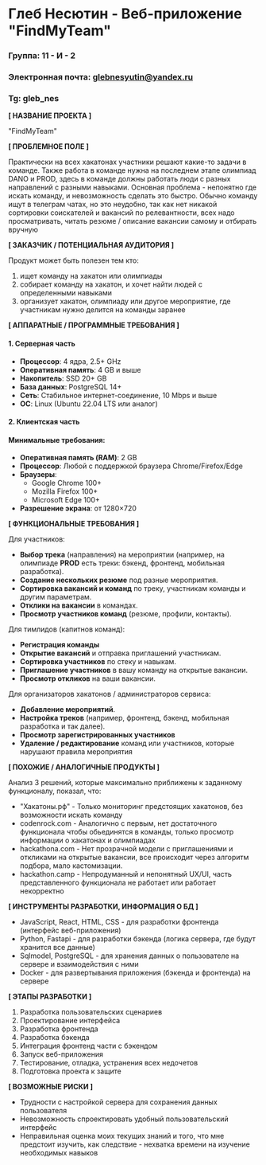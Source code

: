 # Глеб Несютин - Веб-приложение "FindMyTeam"
### Группа: 11 - И - 2
### Электронная почта: glebnesyutin@yandex.ru
### Tg: gleb_nes
**[ НАЗВАНИЕ ПРОЕКТА ]**

"FindMyTeam"

**[ ПРОБЛЕМНОЕ ПОЛЕ ]**

Практически на всех хакатонах участники решают какие-то задачи в команде. Также работа в команде нужна на последнем этапе олимпиад DANO и PROD, здесь в команде должны работать люди с разных направлений с разными навыками.
Основная проблема - непонятно где искать команду, и невозможность сделать это быстро. Обычно команду ищут в телеграм чатах, но это неудобно, так как нет никакой сортировки соискателей и вакансий по релевантности, всех надо просматривать, читать резюме / описание вакансии самому и отбирать вручную

**[ ЗАКАЗЧИК / ПОТЕНЦИАЛЬНАЯ АУДИТОРИЯ ]**

Продукт может быть полезен тем кто:
1) ищет команду на хакатон или олимпиады
2) собирает команду на хакатон, и хочет найти людей с определенными навыками
3) организует хакатон, олимпиаду или другое мероприятие, где участникам нужно делится на команды заранее
  
**[ АППАРАТНЫЕ / ПРОГРАММНЫЕ ТРЕБОВАНИЯ ]** 

#### 1. Серверная часть

- **Процессор**: 4 ядра, 2.5+ GHz
- **Оперативная память**: 4 GB и выше
- **Накопитель**: SSD 20+ GB
- **База данных**: PostgreSQL 14+
- **Сеть**: Стабильное интернет-соединение, 10 Mbps и выше
- **ОС**: Linux (Ubuntu 22.04 LTS или аналог)

#### 2. Клиентская часть

#### Минимальные требования:
- **Оперативная память (RAM)**: 2 GB
- **Процессор**: Любой с поддержкой браузера Chrome/Firefox/Edge
- **Браузеры**: 
  - Google Chrome 100+
  - Mozilla Firefox 100+
  - Microsoft Edge 100+
- **Разрешение экрана**: от 1280×720



**[ ФУНКЦИОНАЛЬНЫЕ ТРЕБОВАНИЯ ]**

Для участников:
- **Выбор трека** (направления) на мероприятии (например, на олимпиаде **PROD** есть треки: бэкенд, фронтенд, мобильная разработка).
- **Создание нескольких резюме** под разные мероприятия. 
- **Сортировка вакансий и команд** по треку, участникам команды и другим параметрам. 
- **Отклики на вакансии** в командах.
- **Просмотр участников команд** (резюме, профили, контакты). 

Для тимлидов (капитнов команд):
- **Регистрация команды**
- **Открытие вакансий** и отправка приглашений участникам.
- **Сортировка участников** по стеку и навыкам.
- **Приглашение участников** в вашу команду на открытые вакансии.
- **Просмотр откликов** на ваши вакансии.

Для организаторов хакатонов / администраторов сервиса:
- **Добавление мероприятий**.
- **Настройка треков** (например, фронтенд, бэкенд, мобильная разработка и так далее).   
- **Просмотр зарегистрированных участников**
- **Удаление / редактирование** команд или участников, которые нарушают правила мероприятия

**[ ПОХОЖИЕ / АНАЛОГИЧНЫЕ ПРОДУКТЫ ]**

Анализ 3 решений, которые максимально приближены к заданному функционалу, показал, что:

* "Хакатоны.рф" - Только мониторинг предстоящих хакатонов, без возможности искать команду
*	codenrock.com - Аналогично с первым, нет достаточного функционала чтобы обьединятся в команды, только просмотр информации о хакатонах и олимпиадах
* hackathona.com - Нет прозрачной модели с приглашениями и откликами на открытые вакансии, все происходит через алгоритм подбора, мало кастомизации. 
* hackathon.camp - Непродуманный и непонятный UX/UI, часть представленного функционала не работает или работает некорректно

**[ ИНСТРУМЕНТЫ РАЗРАБОТКИ, ИНФОРМАЦИЯ О БД ]**

* JavaScript, React, HTML, CSS - для разработки фронтенда (интерфейс веб-приложения)
* Python, Fastapi - для разработки бэкенда (логика сервера, где будут хранится все данные)
* Sqlmodel, PostgreSQL - для хранения данных о пользователе на сервере и взаимодействия с ними
* Docker - для развертывания приложения (бэкенда и фронтенда) на сервере

**[ ЭТАПЫ РАЗРАБОТКИ ]**

1) Разработка пользовательских сценариев
2) Проектирование интерфейса
3) Разработка фронтенда
4) Разработка бэкенда
5) Интеграция фронтенд части с бэкендом
6) Запуск веб-приложения
7) Тестирование, отладка, устранения всех недочетов
8) Подготовка проекта к защите

**[ ВОЗМОЖНЫЕ РИСКИ ]**
*	Трудности с настройкой сервера для сохранения данных пользователя
*	Невозможность спроектировать удобный пользовательский интерфейс
*	Неправильная оценка моих текущих знаний и того, что мне предстоит изучить, как следствие - нехватка времени на изучение необходимых навыков

